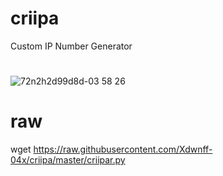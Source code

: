 # criipa
 Custom IP Number Generator
 #
![72n2h2d99d8d-03 58 26](https://user-images.githubusercontent.com/25424970/27022265-8c749388-4f23-11e7-9e28-50a569a20790.png)

# raw
wget https://raw.githubusercontent.com/Xdwnff-04x/criipa/master/criipar.py

